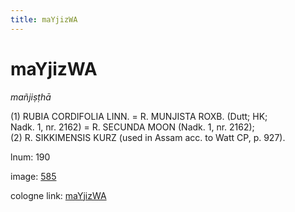 ```yaml
---
title: maYjizWA
---
```


# maYjizWA

<i>mañjiṣṭhā</i>  <div n="P" />(1) <bot>RUBIA CORDIFOLIA LINN.</bot> = <bot>R. MUNJISTA ROXB.</bot> (Dutt; HK; <div n="lb" />Nadk. 1, nr. 2162) = <bot>R. SECUNDA MOON</bot> (Nadk. 1, nr. 2162); <div n="P" />(2) <bot>R. SIKKIMENSIS KURZ</bot> (used in Assam acc. to Watt CP, p. 927).

lnum: 190

image: [585](https://www.sanskrit-lexicon.uni-koeln.de/scans/csl-apidev/servepdf.php?dict=snp&page=585)

cologne link: [maYjizWA](https://sanskrit-lexicon.uni-koeln.de/scans/csl-apidev/getword.php?dict=snp&key=maYjizWA)

